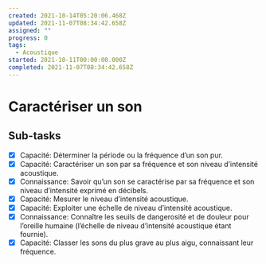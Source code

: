```yaml
---
created: 2021-10-14T05:20:06.468Z
updated: 2021-11-07T08:34:42.658Z
assigned: ""
progress: 0
tags:
  - Acoustique
started: 2021-10-11T00:00:00.000Z
completed: 2021-11-07T08:34:42.658Z
---
```


# Caractériser un son

## Sub-tasks

- [x] Capacité: Déterminer la période ou la fréquence d’un son pur.
- [x] Capacité: Caractériser un son par sa fréquence et son niveau d’intensité acoustique.
- [x] Connaissance: Savoir qu’un son se caractérise par sa fréquence et son niveau d’intensité exprimé en décibels.
- [x] Capacité: Mesurer le niveau d’intensité acoustique.
- [x] Capacité: Exploiter une échelle de niveau d’intensité acoustique.
- [x] Connaissance: Connaître les seuils de dangerosité et de douleur pour l’oreille humaine (l’échelle de niveau d’intensité acoustique étant fournie).
- [x] Capacité: Classer les sons du plus grave au plus aigu, connaissant leur fréquence.
